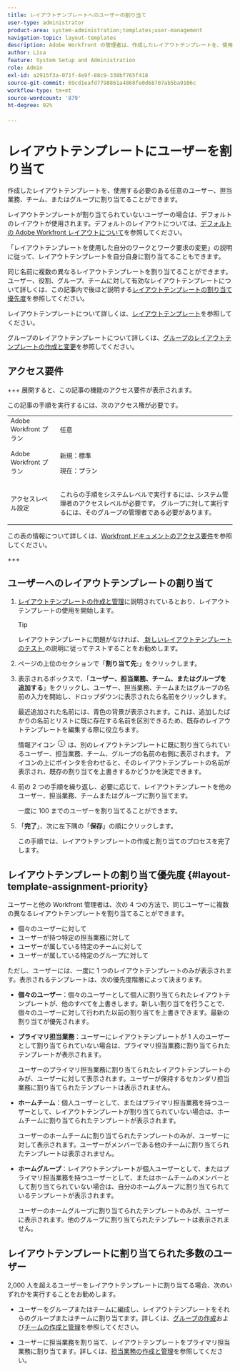 ```yaml
---
title: レイアウトテンプレートへのユーザーの割り当て
user-type: administrator
product-area: system-administration;templates;user-management
navigation-topic: layout-templates
description: Adobe Workfront の管理者は、作成したレイアウトテンプレートを、使用する必要のある任意のユーザー、担当業務、チームまたはグループに割り当てることができます。
author: Lisa
feature: System Setup and Administration
role: Admin
exl-id: a2915f3a-071f-4e9f-88c9-338bf765f418
source-git-commit: 69cd1eafd7798861a4868fe0d68707ab5ba9106c
workflow-type: tm+mt
source-wordcount: '879'
ht-degree: 92%

---
```


# レイアウトテンプレートにユーザーを割り当て

作成したレイアウトテンプレートを、使用する必要のある任意のユーザー、担当業務、チーム、またはグループに割り当てることができます。

レイアウトテンプレートが割り当てられていないユーザーの場合は、デフォルトのレイアウトが使用されます。デフォルトのレイアウトについては、[デフォルトの Adobe Workfront レイアウトについて](../../../administration-and-setup/customize-workfront/use-layout-templates/about-the-default-wf-layout.md)を参照してください。

「レイアウトテンプレートを使用した自分のワークとワーク要求の変更」の説明に従って、レイアウトテンプレートを自分自身に割り当てることもできます。

同じ名前に複数の異なるレイアウトテンプレートを割り当てることができます。ユーザー、役割、グループ、チームに対して有効なレイアウトテンプレートについて詳しくは、この記事内で後ほど説明する[レイアウトテンプレートの割り当て優先度](#layout-template-assignment-priority)を参照してください。

レイアウトテンプレートについて詳しくは、[レイアウトテンプレート](../../../administration-and-setup/customize-workfront/use-layout-templates/use-layout-templates-customize-ui.md)を参照してください。

グループのレイアウトテンプレートについて詳しくは、[グループのレイアウトテンプレートの作成と変更](../../../administration-and-setup/manage-groups/work-with-group-objects/create-and-modify-a-groups-layout-templates.md)を参照してください。

## アクセス要件

+++ 展開すると、この記事の機能のアクセス要件が表示されます。

この記事の手順を実行するには、次のアクセス権が必要です。

<table style="table-layout:auto"> 
 <col> 
 <col> 
 <tbody> 
  <tr> 
   <td role="rowheader">Adobe Workfront プラン</td> 
   <td>任意</td> 
  </tr> 
  <tr> 
   <td role="rowheader">Adobe Workfront プラン</td> 
   <td><p>新規：標準</p>
  <p> 現在：プラン</p>
   </td> 
  </tr> 
  <tr> 
   <td role="rowheader">アクセスレベル設定</td> 
   <td> <p>これらの手順をシステムレベルで実行するには、システム管理者のアクセスレベルが必要です。
グループに対して実行するには、そのグループの管理者である必要があります。</p> </td> 
  </tr> 
 </tbody> 
</table>

この表の情報について詳しくは、[Workfront ドキュメントのアクセス要件](/help/quicksilver/administration-and-setup/add-users/access-levels-and-object-permissions/access-level-requirements-in-documentation.md)を参照してください。

+++

## ユーザーへのレイアウトテンプレートの割り当て

1. [レイアウトテンプレートの作成と管理](../../../administration-and-setup/customize-workfront/use-layout-templates/create-and-manage-layout-templates.md)に説明されているとおり、レイアウトテンプレートの使用を開始します。

   >[!TIP]
   >
   >レイアウトテンプレートに問題がなければ、[ 新しいレイアウトテンプレートのテスト ](../../../administration-and-setup/customize-workfront/use-layout-templates/test-a-layout-template.md) の説明に従ってテストすることをお勧めします。

1. ページの上位のセクションで「**割り当て先:**」をクリックします。
1. 表示されるボックスで、「**ユーザー、担当業務、チーム、またはグループを追加する**」をクリックし、ユーザー、担当業務、チームまたはグループの名前の入力を開始し、ドロップダウンに表示されたら名前をクリックします。

   最近追加された名前には、青色の背景が表示されます。これは、追加したばかりの名前とリストに既に存在する名前を区別できるため、既存のレイアウトテンプレートを編集する際に役立ちます。

   情報アイコン ![ 情報アイコン ](assets/info-icon.png) は、別のレイアウトテンプレートに既に割り当てられているユーザー、担当業務、チーム、グループの名前の右側に表示されます。 アイコンの上にポインタを合わせると、そのレイアウトテンプレートの名前が表示され、既存の割り当てを上書きするかどうかを決定できます。

1. 前の 2 つの手順を繰り返し、必要に応じて、レイアウトテンプレートを他のユーザー、担当業務、チームまたはグループに割り当てます。

   一度に 100 までのユーザーを割り当てることができます。

1. 「**完了**」、次に左下隅の「**保存**」の順にクリックします。

   この手順では、レイアウトテンプレートの作成と割り当てのプロセスを完了します。

## レイアウトテンプレートの割り当て優先度 {#layout-template-assignment-priority}

ユーザーと他の Workfront 管理者は、次の 4 つの方法で、同じユーザーに複数の異なるレイアウトテンプレートを割り当てることができます。

* 個々のユーザーに対して
* ユーザーが持つ特定の担当業務に対して
* ユーザーが属している特定のチームに対して
* ユーザーが属している特定のグループに対して

ただし、ユーザーには、一度に 1 つのレイアウトテンプレートのみが表示されます。表示されるテンプレートは、次の優先度階層によって決まります。

* **個々のユーザー**：個々のユーザーとして個人に割り当てられたレイアウトテンプレートが、他のすべてを上書きします。新しい割り当てを行うことで、個々のユーザーに対して行われた以前の割り当てを上書きできます。最新の割り当てが優先されます。
* **プライマリ担当業務**：ユーザーにレイアウトテンプレートが 1 人のユーザーとして割り当てられていない場合は、プライマリ担当業務に割り当てられたテンプレートが表示されます。

  ユーザーのプライマリ担当業務に割り当てられたレイアウトテンプレートのみが、ユーザーに対して表示されます。ユーザーが保持するセカンダリ担当業務に割り当てられたテンプレートは表示されません。

* **ホームチーム**：個人ユーザーとして、またはプライマリ担当業務を持つユーザーとして、レイアウトテンプレートが割り当てられていない場合は、ホームチームに割り当てられたテンプレートが表示されます。

  ユーザーのホームチームに割り当てられたテンプレートのみが、ユーザーに対して表示されます。ユーザーがメンバーである他のチームに割り当てられたテンプレートは表示されません。

* **ホームグループ**：レイアウトテンプレートが個人ユーザーとして、またはプライマリ担当業務を持つユーザーとして、またはホームチームのメンバーとして割り当てられていない場合は、自分のホームグループに割り当てられているテンプレートが表示されます。

  ユーザーのホームグループに割り当てられたテンプレートのみが、ユーザーに表示されます。他のグループに割り当てられたテンプレートは表示されません。

## レイアウトテンプレートに割り当てられた多数のユーザー

<!--If you edit a layout template which is assigned to more than 2000 users and make changes to it, only the first 2000 users will be retained on the layout template and will see the changes you made. The layout template is removed from all others.
-->
2,000 人を超えるユーザーをレイアウトテンプレートに割り当てる場合、次のいずれかを実行することをお勧めします。

* ユーザーをグループまたはチームに編成し、レイアウトテンプレートをそれらのグループまたはチームに割り当てます。詳しくは、[グループの作成](../../../administration-and-setup/manage-groups/create-and-manage-groups/create-a-group.md)および[チームの作成と管理](../../../people-teams-and-groups/create-and-manage-teams/create-and-mange-teams.md)を参照してください。

* ユーザーに担当業務を割り当て、レイアウトテンプレートをプライマリ担当業務に割り当てます。詳しくは、[担当業務の作成と管理](../../../administration-and-setup/set-up-workfront/organizational-setup/create-manage-job-roles.md)を参照してください。
